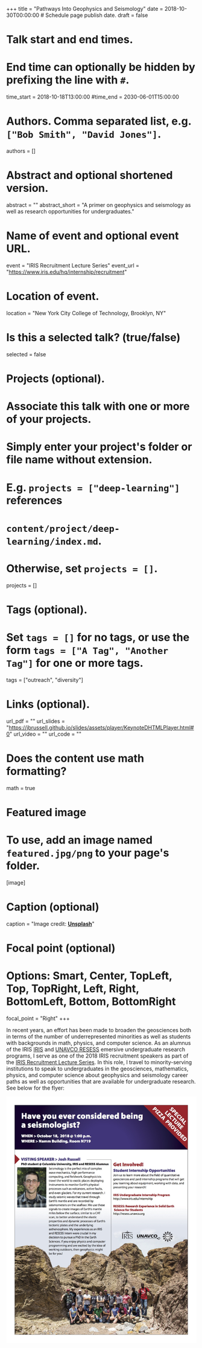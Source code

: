 +++
title = "Pathways Into Geophysics and Seismology"
date = 2018-10-30T00:00:00  # Schedule page publish date.
draft = false

# Talk start and end times.
#   End time can optionally be hidden by prefixing the line with `#`.
time_start = 2018-10-18T13:00:00
#time_end = 2030-06-01T15:00:00

# Authors. Comma separated list, e.g. `["Bob Smith", "David Jones"]`.
authors = []

# Abstract and optional shortened version.
abstract = ""
abstract_short = "A primer on geophysics and seismology as well as research opportunities for undergraduates."

# Name of event and optional event URL.
event = "IRIS Recruitment Lecture Series"
event_url = "https://www.iris.edu/hq/internship/recruitment"

# Location of event.
location = "New York City College of Technology, Brooklyn, NY"

# Is this a selected talk? (true/false)
selected = false

# Projects (optional).
#   Associate this talk with one or more of your projects.
#   Simply enter your project's folder or file name without extension.
#   E.g. `projects = ["deep-learning"]` references 
#   `content/project/deep-learning/index.md`.
#   Otherwise, set `projects = []`.
projects = []

# Tags (optional).
#   Set `tags = []` for no tags, or use the form `tags = ["A Tag", "Another Tag"]` for one or more tags.
tags = ["outreach", "diversity"]

# Links (optional).
url_pdf = ""
url_slides = "https://jbrussell.github.io/slides/assets/player/KeynoteDHTMLPlayer.html#0"
url_video = ""
url_code = ""

# Does the content use math formatting?
math = true

# Featured image
# To use, add an image named `featured.jpg/png` to your page's folder. 
[image]
  # Caption (optional)
  caption = "Image credit: [**Unsplash**](https://unsplash.com/photos/bzdhc5b3Bxs)"

  # Focal point (optional)
  # Options: Smart, Center, TopLeft, Top, TopRight, Left, Right, BottomLeft, Bottom, BottomRight
  focal_point = "Right"
+++

In recent years, an effort has been made to broaden the geosciences both in terms of the number of underrepresented minorities as well as students with backgrounds in math, physics, and computer science. As an alumnus of the IRIS <a href="https://www.iris.edu/hq/internship/blogs/user/80">IRIS</a> and <a href="http://resess.unavco.org/people/alumni/2014/russell/russell.html">UNAVCO RESESS</a> emersive undergraduate research programs, I serve as one of the 2018 IRIS recruitment speakers as part of the <a href="https://www.iris.edu/hq/internship/recruitment">IRIS Recruitment Lecture Series</a>. In this role, I travel to minority-serving institutions to speak to undergraduates in the geosciences, mathematics, physics, and computer science about geophysics and seismology career paths as well as opportunities that are available for undergraduate research. See below for the flyer:

<img src="IRIS_lecture.jpg" alt="IRIS Lecture">
